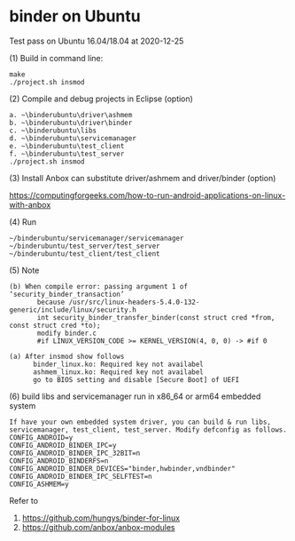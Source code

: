 binder on Ubuntu
================
Test pass on Ubuntu 16.04/18.04 at 2020-12-25

(1) Build in command line:

    make
    ./project.sh insmod

(2) Compile and debug projects in Eclipse (option)

    a. ~\binderubuntu\driver\ashmem
    b. ~\binderubuntu\driver\binder
    c. ~\binderubuntu\libs
    d. ~\binderubuntu\servicemanager
    e. ~\binderubuntu\test_client
    f. ~\binderubuntu\test_server
    ./project.sh insmod

(3) Install Anbox can substitute driver/ashmem and driver/binder (option)

https://computingforgeeks.com/how-to-run-android-applications-on-linux-with-anbox

(4) Run

    ~/binderubuntu/servicemanager/servicemanager
    ~/binderubuntu/test_server/test_server
    ~/binderubuntu/test_client/test_client

(5) Note
    
    (b) When compile error: passing argument 1 of ‘security_binder_transaction’
           because /usr/src/linux-headers-5.4.0-132-generic/include/linux/security.h
           int security_binder_transfer_binder(const struct cred *from, const struct cred *to);
           modify binder.c
           #if LINUX_VERSION_CODE >= KERNEL_VERSION(4, 0, 0) -> #if 0
    
    (a) After insmod show follows
          binder_linux.ko: Required key not availabel
          ashmem_linux.ko: Required key not availabel
          go to BIOS setting and disable [Secure Boot] of UEFI
          
(6) build libs and servicemanager run in x86_64 or arm64 embedded system

    If have your own embedded system driver, you can build & run libs, servicemanager, test_client, test_server. Modify defconfig as follows.
    CONFIG_ANDROID=y
    CONFIG_ANDROID_BINDER_IPC=y
    CONFIG_ANDROID_BINDER_IPC_32BIT=n
    CONFIG_ANDROID_BINDERFS=n
    CONFIG_ANDROID_BINDER_DEVICES="binder,hwbinder,vndbinder"
    CONFIG_ANDROID_BINDER_IPC_SELFTEST=n
    CONFIG_ASHMEM=y

Refer to
1. https://github.com/hungys/binder-for-linux
2. https://github.com/anbox/anbox-modules
